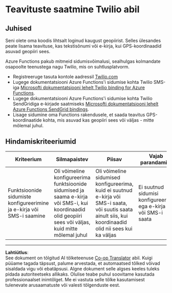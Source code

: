 <!--
CO_OP_TRANSLATOR_METADATA:
{
  "original_hash": "5cb65a6ec4387ed177e145347e8e308e",
  "translation_date": "2025-10-11T11:56:40+00:00",
  "source_file": "3-transport/lessons/4-geofences/assignment.md",
  "language_code": "et"
}
-->
# Teavituste saatmine Twilio abil

## Juhised

Seni olete oma koodis lihtsalt loginud kaugust geopiirist. Selles ülesandes peate lisama teavituse, kas tekstisõnumi või e-kirja, kui GPS-koordinaadid asuvad geopiiri sees.

Azure Functions pakub mitmeid sidumisvõimalusi, sealhulgas kolmandate osapoolte teenustega nagu Twilio, mis on suhtlusplatvorm.

* Registreeruge tasuta kontole aadressil [Twilio.com](https://www.twilio.com)
* Lugege dokumentatsiooni Azure Functions'i sidumise kohta Twilio SMS-iga [Microsofti dokumentatsiooni lehelt Twilio binding for Azure Functions](https://docs.microsoft.com/azure/azure-functions/functions-bindings-twilio?WT.mc_id=academic-17441-jabenn&tabs=python).
* Lugege dokumentatsiooni Azure Functions'i sidumise kohta Twilio SendGridiga e-kirjade saatmiseks [Microsofti dokumentatsiooni lehelt Azure Functions SendGrid bindings](https://docs.microsoft.com/azure/azure-functions/functions-bindings-sendgrid?WT.mc_id=academic-17441-jabenn&tabs=python).
* Lisage sidumine oma Functions rakendusele, et saada teavitus GPS-koordinaatide kohta, mis asuvad kas geopiiri sees või väljas - mitte mõlemal juhul.

## Hindamiskriteeriumid

| Kriteerium | Silmapaistev | Piisav | Vajab parandamist |
| ---------- | ------------ | ------ | ----------------- |
| Funktsioonide sidumiste konfigureerimine ja e-kirja või SMS-i saamine | Oli võimeline konfigureerima funktsioonide sidumised ja saama e-kirja või SMS-i, kui koordinaadid olid geopiiri sees või väljas, kuid mitte mõlemal juhul | Oli võimeline sidumised konfigureerima, kuid ei suutnud e-kirja või SMS-i saata, või suutis saata ainult siis, kui koordinaadid olid nii sees kui ka väljas | Ei suutnud sidumisi konfigureerida ega e-kirja või SMS-i saata |

---

**Lahtiütlus**:  
See dokument on tõlgitud AI tõlketeenuse [Co-op Translator](https://github.com/Azure/co-op-translator) abil. Kuigi püüame tagada täpsust, palume arvestada, et automaatsed tõlked võivad sisaldada vigu või ebatäpsusi. Algne dokument selle algses keeles tuleks pidada autoriteetseks allikaks. Olulise teabe puhul soovitame kasutada professionaalset inimtõlget. Me ei vastuta selle tõlke kasutamisest tulenevate arusaamatuste või valesti tõlgenduste eest.